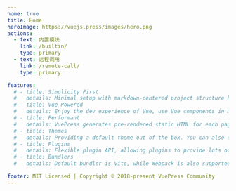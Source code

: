 ```yaml
---
home: true
title: Home
heroImage: https://vuejs.press/images/hero.png
actions:
  - text: 内置模块
    link: /builtin/
    type: primary
  - text: 远程调用
    link: /remote-call/
    type: primary

features:
  # - title: Simplicity First
  #   details: Minimal setup with markdown-centered project structure helps you focus on writing.
  # - title: Vue-Powered
  #   details: Enjoy the dev experience of Vue, use Vue components in markdown, and develop custom themes with Vue.
  # - title: Performant
  #   details: VuePress generates pre-rendered static HTML for each page, and runs as an SPA once a page is loaded.
  # - title: Themes
  #   details: Providing a default theme out of the box. You can also choose a community theme or create your own one.
  # - title: Plugins
  #   details: Flexible plugin API, allowing plugins to provide lots of plug-and-play features for your site.
  # - title: Bundlers
  #   details: Default bundler is Vite, while Webpack is also supported. Choose the one you like!

footer: MIT Licensed | Copyright © 2018-present VuePress Community
---
```


<!-- This is the content of home page. Check [Home Page Docs][default-theme-home] for more details. -->

<!-- [default-theme-home]: https://vuejs.press/reference/default-theme/frontmatter.html#home-page -->
